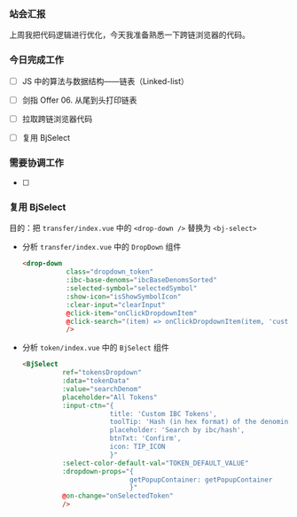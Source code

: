 ### 站会汇报

上周我把代码逻辑进行优化，今天我准备熟悉一下跨链浏览器的代码。

### 今日完成工作

- [ ] JS 中的算法与数据结构——链表（Linked-list）
- [ ] 剑指 Offer 06. 从尾到头打印链表
- [ ] 拉取跨链浏览器代码
- [ ] 复用 BjSelect


### 需要协调工作

- [ ] 

### 复用 BjSelect 

目的：把 `transfer/index.vue` 中的 `<drop-down />` 替换为 `<bj-select>`

- 分析 `transfer/index.vue` 中的 `DropDown` 组件

  ```html
  <drop-down
             class="dropdown_token"
             :ibc-base-denoms="ibcBaseDenomsSorted"
             :selected-symbol="selectedSymbol"
             :show-icon="isShowSymbolIcon"
             :clear-input="clearInput"
             @click-item="onClickDropdownItem"
             @click-search="(item) => onClickDropdownItem(item, 'customToken')"
             />
  ```

- 分析 `token/index.vue` 中的 `BjSelect` 组件

  ```html
  <BjSelect
            ref="tokensDropdown"
            :data="tokenData"
            :value="searchDenom"
            placeholder="All Tokens"
            :input-ctn="{
                        title: 'Custom IBC Tokens',
                        toolTip: 'Hash (in hex format) of the denomination trace information.',
                        placeholder: 'Search by ibc/hash',
                        btnTxt: 'Confirm',
                        icon: TIP_ICON
                        }"
            :select-color-default-val="TOKEN_DEFAULT_VALUE"
            :dropdown-props="{
                             getPopupContainer: getPopupContainer
                             }"
            @on-change="onSelectedToken"
            />
  ```

  

